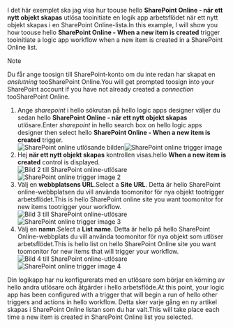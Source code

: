 <span data-ttu-id="41bc3-101">I det här exemplet ska jag visa hur toouse hello **SharePoint Online - när ett nytt objekt skapas** utlösa tooinitiate en logik app arbetsflödet när ett nytt objekt skapas i en SharePoint Online-lista.</span><span class="sxs-lookup"><span data-stu-id="41bc3-101">In this example, I will show you how toouse hello **SharePoint Online - When a new item is created** trigger tooinitiate a logic app workflow when a new item is created in a SharePoint Online list.</span></span>

> [!NOTE]
> <span data-ttu-id="41bc3-102">Du får ange toosign till SharePoint-konto om du inte redan har skapat en *anslutning* tooSharePoint Online.</span><span class="sxs-lookup"><span data-stu-id="41bc3-102">You will get prompted toosign into your SharePoint account if you have not already created a *connection* tooSharePoint Online.</span></span>  
> 
> 

1. <span data-ttu-id="41bc3-103">Ange *sharepoint* i hello sökrutan på hello logic apps designer väljer du sedan hello **SharePoint Online - när ett nytt objekt skapas** utlösare.</span><span class="sxs-lookup"><span data-stu-id="41bc3-103">Enter *sharepoint* in hello search box on hello logic apps designer then select hello **SharePoint Online - When a new item is created**  trigger.</span></span>  
   <span data-ttu-id="41bc3-104">![SharePoint online utlösande bilden](./media/connectors-create-api-sharepointonline/trigger-1.png)</span><span class="sxs-lookup"><span data-stu-id="41bc3-104">![SharePoint online trigger image ](./media/connectors-create-api-sharepointonline/trigger-1.png)</span></span>  
2. <span data-ttu-id="41bc3-105">Hej **när ett nytt objekt skapas** kontrollen visas.</span><span class="sxs-lookup"><span data-stu-id="41bc3-105">hello **When a new item is created** control is displayed.</span></span>  
   <span data-ttu-id="41bc3-106">![Bild 2 till SharePoint online-utlösare](./media/connectors-create-api-sharepointonline/trigger-2.png)</span><span class="sxs-lookup"><span data-stu-id="41bc3-106">![SharePoint online trigger image 2](./media/connectors-create-api-sharepointonline/trigger-2.png)</span></span>   
3. <span data-ttu-id="41bc3-107">Välj en **webbplatsens URL**.</span><span class="sxs-lookup"><span data-stu-id="41bc3-107">Select a **Site URL**.</span></span> <span data-ttu-id="41bc3-108">Detta är hello SharePoint online-webbplatsen du vill använda toomonitor för nya objekt tootrigger arbetsflödet.</span><span class="sxs-lookup"><span data-stu-id="41bc3-108">This is hello SharePoint online site you want toomonitor for new items tootrigger your workflow.</span></span>  
   <span data-ttu-id="41bc3-109">![Bild 3 till SharePoint online-utlösare](./media/connectors-create-api-sharepointonline/trigger-3.png)</span><span class="sxs-lookup"><span data-stu-id="41bc3-109">![SharePoint online trigger image 3](./media/connectors-create-api-sharepointonline/trigger-3.png)</span></span>   
4. <span data-ttu-id="41bc3-110">Välj en **namn**.</span><span class="sxs-lookup"><span data-stu-id="41bc3-110">Select a **List name**.</span></span> <span data-ttu-id="41bc3-111">Detta är hello på hello SharePoint Online-webbplats du vill använda toomonitor för nya objekt som utlöser arbetsflödet.</span><span class="sxs-lookup"><span data-stu-id="41bc3-111">This is hello list on hello SharePoint Online site you want toomonitor for new items that will trigger your workflow.</span></span>  
   <span data-ttu-id="41bc3-112">![Bild 4 till SharePoint online-utlösare](./media/connectors-create-api-sharepointonline/trigger-4.png)</span><span class="sxs-lookup"><span data-stu-id="41bc3-112">![SharePoint online trigger image 4](./media/connectors-create-api-sharepointonline/trigger-4.png)</span></span>   

<span data-ttu-id="41bc3-113">Din logikapp har nu konfigurerats med en utlösare som börjar en körning av hello andra utlösare och åtgärder i hello arbetsflöde.</span><span class="sxs-lookup"><span data-stu-id="41bc3-113">At this point, your logic app has been configured with a trigger that will begin a run of hello other triggers and actions in hello workflow.</span></span> <span data-ttu-id="41bc3-114">Detta sker varje gång en ny artikel skapas i SharePoint Online listan som du har valt.</span><span class="sxs-lookup"><span data-stu-id="41bc3-114">This will take place each time a new item is created in SharePoint Online list you selected.</span></span>  

